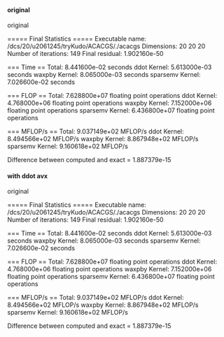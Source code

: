 #### original

original

===== Final Statistics =====
Executable name:      /dcs/20/u2061245/tryKudo/ACACGS/./acacgs
Dimensions:           20 20 20
Number of iterations: 149
Final residual:       1.902160e-50

=== Time ==
Total:           8.441600e-02 seconds
ddot Kernel:     5.613000e-03 seconds
waxpby Kernel:   8.065000e-03 seconds
sparsemv Kernel: 7.026600e-02 seconds

=== FLOP ==
Total:           7.628800e+07 floating point operations
ddot Kernel:     4.768000e+06 floating point operations
waxpby Kernel:   7.152000e+06 floating point operations
sparsemv Kernel: 6.436800e+07 floating point operations

=== MFLOP/s ==
Total:           9.037149e+02 MFLOP/s
ddot Kernel:     8.494566e+02 MFLOP/s
waxpby Kernel:   8.867948e+02 MFLOP/s
sparsemv Kernel: 9.160618e+02 MFLOP/s

Difference between computed and exact = 1.887379e-15 

#### with ddot avx
original

===== Final Statistics =====
Executable name:      /dcs/20/u2061245/tryKudo/ACACGS/./acacgs
Dimensions:           20 20 20
Number of iterations: 149
Final residual:       1.902160e-50

=== Time ==
Total:           8.441600e-02 seconds
ddot Kernel:     5.613000e-03 seconds
waxpby Kernel:   8.065000e-03 seconds
sparsemv Kernel: 7.026600e-02 seconds

=== FLOP ==
Total:           7.628800e+07 floating point operations
ddot Kernel:     4.768000e+06 floating point operations
waxpby Kernel:   7.152000e+06 floating point operations
sparsemv Kernel: 6.436800e+07 floating point operations

=== MFLOP/s ==
Total:           9.037149e+02 MFLOP/s
ddot Kernel:     8.494566e+02 MFLOP/s
waxpby Kernel:   8.867948e+02 MFLOP/s
sparsemv Kernel: 9.160618e+02 MFLOP/s

Difference between computed and exact = 1.887379e-15 

